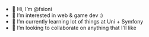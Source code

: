 - 👋 Hi, I’m @fsioni
- 👀 I’m interested in web & game dev :)
- 🌱 I’m currently learning lot of things at Uni + Symfony
- 💞️ I’m looking to collaborate on anything that I'll like
